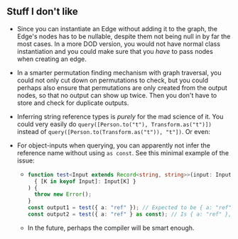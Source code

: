 ## Stuff I don't like

* Since you can instantiate an Edge without adding it to the graph, the Edge's nodes has to be nullable, despite them not being null in by far the most cases. In a more DOD version, you would not have normal class instantiation and you could make sure that you _have_ to pass nodes when creating an edge.

* In a smarter permutation finding mechanism with graph traversal, you could not only cut down on permutations to check, but you could perhaps also ensure that permutations are only created from the output nodes, so that no output can show up twice. Then you don't have to store and check for duplicate outputs.

* Inferring string reference types is _purely_ for the mad science of it. You could very easily do `query([Person.to("t"), Transform.as("t")])` instead of `query([Person.to(Transform.as("t")), "t"])`. Or even:

* For object-inputs when querying, you can apparently not infer the reference name without using `as const`. See this minimal example of the issue:
  * ```ts
    function test<Input extends Record<string, string>>(input: Input): (
      { [K in keyof Input]: Input[K] }
    ) {
      throw new Error();
    }
    const output1 = test({ a: "ref" }); // Expected to be { a: "ref" }, but is { a: string }
    const output2 = test({ a: "ref" } as const); // Is { a: "ref" }, as expected
    ```
  * In the future, perhaps the compiler will be smart enough. 